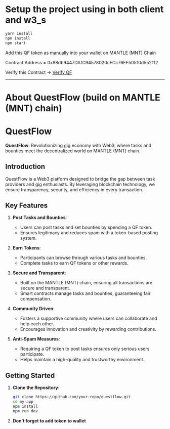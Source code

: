 # Setup the project using in both client and w3_s

```sh
yarn install
npm install
npm start
```
Add this QF token as manually into your wallet on MANTLE (MNT) Chain

Contract Address = 0x88db9447DAfC94578020cFCc76FF50510d552112

Verify this Contract -> [Verify QF](https://explorer.sepolia.mantle.xyz/token/0x88db9447DAfC94578020cFCc76FF50510d552112)

---

# About QuestFlow (build on MANTLE (MNT) chain)

# QuestFlow

**QuestFlow**: Revolutionizing gig economy with Web3, where tasks and bounties meet the decentralized world on MANTLE (MNT) chain.

## Introduction
QuestFlow is a Web3 platform designed to bridge the gap between task providers and gig enthusiasts. By leveraging blockchain technology, we ensure transparency, security, and efficiency in every transaction.

## Key Features
1. **Post Tasks and Bounties**:
   - Users can post tasks and set bounties by spending a QF token.
   - Ensures legitimacy and reduces spam with a token-based posting system.

2. **Earn Tokens**:
   - Participants can browse through various tasks and bounties.
   - Complete tasks to earn QF tokens or other rewards.

3. **Secure and Transparent**:
   - Built on the MANTLE (MNT) chain, ensuring all transactions are secure and transparent.
   - Smart contracts manage tasks and bounties, guaranteeing fair compensation.

4. **Community Driven**:
   - Fosters a supportive community where users can collaborate and help each other.
   - Encourages innovation and creativity by rewarding contributions.

5. **Anti-Spam Measures**:
   - Requiring a QF token to post tasks ensures only serious users participate.
   - Helps maintain a high-quality and trustworthy environment.

## Getting Started
1. **Clone the Repository**:
   ```sh
   git clone https://github.com/your-repo/questflow.git
   cd my-app
   npm install
   npm run dev
   ```

2. **Don't forget to add token to wallet**
